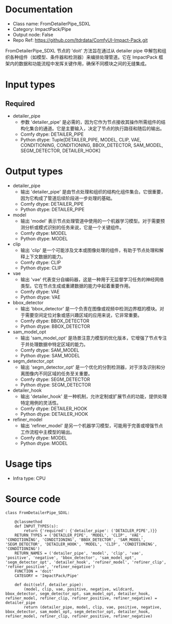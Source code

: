 # Documentation
- Class name: FromDetailerPipe_SDXL
- Category: ImpactPack/Pipe
- Output node: False
- Repo Ref: https://github.com/ltdrdata/ComfyUI-Impact-Pack.git

FromDetailerPipe_SDXL 节点的 'doit' 方法旨在通过从 detailer pipe 中解包和组织各种组件（如模型、条件器和检测器）来编排处理管道。它在 ImpactPack 框架内的数据和功能流程中发挥关键作用，确保不同模块之间的无缝集成。

# Input types
## Required
- detailer_pipe
    - 参数 'detailer_pipe' 是必需的，因为它作为节点接收其操作所需组件的结构化集合的通道。它是主要输入，决定了节点的执行路径和随后的输出。
    - Comfy dtype: DETAILER_PIPE
    - Python dtype: Tuple[DETAILER_PIPE, MODEL, CLIP, VAE, CONDITIONING, CONDITIONING, BBOX_DETECTOR, SAM_MODEL, SEGM_DETECTOR, DETAILER_HOOK]

# Output types
- detailer_pipe
    - 输出 'detailer_pipe' 是由节点处理和组织的结构化组件集合。它很重要，因为它构成了管道后续阶段进一步处理的基础。
    - Comfy dtype: DETAILER_PIPE
    - Python dtype: DETAILER_PIPE
- model
    - 输出 'model' 表示节点处理管道中使用的一个机器学习模型。对于需要预测分析或模式识别的任务来说，它是一个关键组件。
    - Comfy dtype: MODEL
    - Python dtype: MODEL
- clip
    - 输出 'clip' 是一个可能涉及文本或图像处理的组件，有助于节点处理和解释上下文数据的能力。
    - Comfy dtype: CLIP
    - Python dtype: CLIP
- vae
    - 输出 'vae' 代表变分自编码器，这是一种用于无监督学习任务的神经网络类型。它在节点生成或重建数据的能力中起着重要作用。
    - Comfy dtype: VAE
    - Python dtype: VAE
- bbox_detector
    - 输出 'bbox_detector' 是一个负责在图像或视频中检测边界框的模块。对于需要空间定位对象或感兴趣区域的应用来说，它非常重要。
    - Comfy dtype: BBOX_DETECTOR
    - Python dtype: BBOX_DETECTOR
- sam_model_opt
    - 输出 'sam_model_opt' 是场景注意力模型的优化版本，它增强了节点专注于并处理数据中特定区域的能力。
    - Comfy dtype: SAM_MODEL
    - Python dtype: SAM_MODEL
- segm_detector_opt
    - 输出 'segm_detector_opt' 是一个优化的分割检测器，对于涉及识别和分离图像内不同区域的任务至关重要。
    - Comfy dtype: SEGM_DETECTOR
    - Python dtype: SEGM_DETECTOR
- detailer_hook
    - 输出 'detailer_hook' 是一种机制，允许定制或扩展节点的功能，提供处理特定用例的灵活性。
    - Comfy dtype: DETAILER_HOOK
    - Python dtype: DETAILER_HOOK
- refiner_model
    - 输出 'refiner_model' 是另一个机器学习模型，可能用于完善或增强节点工作流程中主模型的输出。
    - Comfy dtype: MODEL
    - Python dtype: MODEL

# Usage tips
- Infra type: CPU

# Source code
```
class FromDetailerPipe_SDXL:

    @classmethod
    def INPUT_TYPES(s):
        return {'required': {'detailer_pipe': ('DETAILER_PIPE',)}}
    RETURN_TYPES = ('DETAILER_PIPE', 'MODEL', 'CLIP', 'VAE', 'CONDITIONING', 'CONDITIONING', 'BBOX_DETECTOR', 'SAM_MODEL', 'SEGM_DETECTOR', 'DETAILER_HOOK', 'MODEL', 'CLIP', 'CONDITIONING', 'CONDITIONING')
    RETURN_NAMES = ('detailer_pipe', 'model', 'clip', 'vae', 'positive', 'negative', 'bbox_detector', 'sam_model_opt', 'segm_detector_opt', 'detailer_hook', 'refiner_model', 'refiner_clip', 'refiner_positive', 'refiner_negative')
    FUNCTION = 'doit'
    CATEGORY = 'ImpactPack/Pipe'

    def doit(self, detailer_pipe):
        (model, clip, vae, positive, negative, wildcard, bbox_detector, segm_detector_opt, sam_model_opt, detailer_hook, refiner_model, refiner_clip, refiner_positive, refiner_negative) = detailer_pipe
        return (detailer_pipe, model, clip, vae, positive, negative, bbox_detector, sam_model_opt, segm_detector_opt, detailer_hook, refiner_model, refiner_clip, refiner_positive, refiner_negative)
```